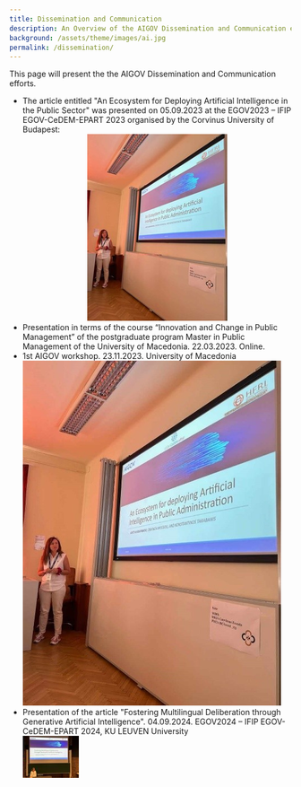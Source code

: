 ```yaml
---
title: Dissemination and Communication
description: An Overview of the AIGOV Dissemination and Communication efforts.
background: /assets/theme/images/ai.jpg
permalink: /dissemination/
---
```


This page will present the the AIGOV Dissemination and Communication efforts.

- The article entitled "An Ecosystem for Deploying Artificial Intelligence in the Public Sector" was presented on 05.09.2023 at the EGOV2023 – IFIP EGOV-CeDEM-EPART 2023 organised by the Corvinus University of Budapest: 
   <br /> <center> ![Image](/assets/theme/images/egov23_2_resized.jpg)
- Presentation in terms of the course “Innovation and Change in Public Management” of the postgraduate program Master in Public Management of the University of Macedonia. 22.03.2023. Online.
- 1st AIGOV workshop. 23.11.2023. University of Macedonia
    <br /> ![Image](/assets/theme/images/egov23_2.jpg)
- Presentation of the article "Fostering Multilingual Deliberation through Generative Artificial Intelligence". 04.09.2024. EGOV2024 – IFIP EGOV-CeDEM-EPART 2024, KU LEUVEN University
   <br /> ![Image](/assets/theme/images/eGOV2024_resized.jpg)
